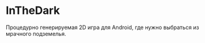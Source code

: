 # InTheDark
Процедурно генерируемая 2D игра для Android, где нужно выбраться из мрачного подземелья.
